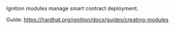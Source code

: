 Ignition modules manage smart contract deployment.

Guide: https://hardhat.org/ignition/docs/guides/creating-modules

